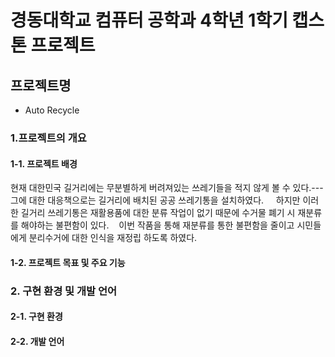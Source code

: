 # 경동대학교 컴퓨터 공학과 4학년 1학기 캡스톤 프로젝트

## 프로젝트명
- Auto Recycle

### 1.프로젝트의 개요
#### 1-1. 프로젝트 배경
현재 대한민국 길거리에는 무분별하게 버려져있는 쓰레기들을 적지 않게 볼 수 있다.---
그에 대한 대응책으로는 길거리에 배치된 공공 쓰레기통을 설치하였다. &nbsp;&nbsp;&nbsp;
하지만 이러한 길거리 쓰레기통은 재활용품에 대한 분류 작업이 없기 때문에 수거물 폐기 시 재분류를 해야하는 불편함이 있다.&nbsp;&nbsp;&nbsp;
이번 작품을 통해 재분류를 통한 불편함을 줄이고 시민들에게 분리수거에 대한 인식을 재정립 하도록 하였다.&nbsp;&nbsp;&nbsp;
#### 1-2. 프로젝트 목표 및 주요 기능

### 2. 구현 환경 및 개발 언어
#### 2-1. 구현 환경

#### 2-2. 개발 언어
